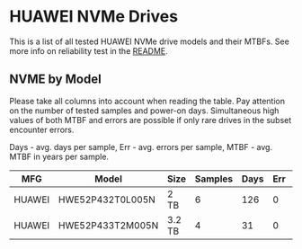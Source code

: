 HUAWEI NVMe Drives
==================

This is a list of all tested HUAWEI NVMe drive models and their MTBFs. See more
info on reliability test in the [README](https://github.com/linuxhw/SMART).

NVME by Model
------------

Please take all columns into account when reading the table. Pay attention on the
number of tested samples and power-on days. Simultaneous high values of both MTBF
and errors are possible if only rare drives in the subset encounter errors.

Days - avg. days per sample,
Err  - avg. errors per sample,
MTBF - avg. MTBF in years per sample.

| MFG       | Model              | Size   | Samples | Days  | Err   | MTBF |
|-----------|--------------------|--------|---------|-------|-------|------|
| HUAWEI    | HWE52P432T0L005N   | 2 TB   | 6       | 126   | 0     | 0.35   |
| HUAWEI    | HWE52P433T2M005N   | 3.2 TB | 4       | 31    | 0     | 0.09   |
